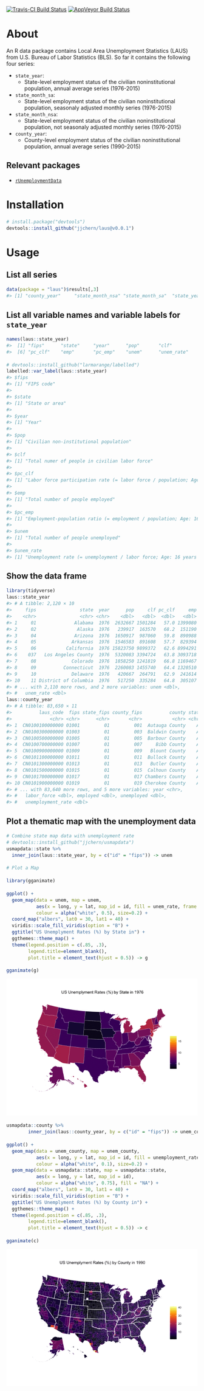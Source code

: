 
<!-- README.md is generated from README.Rmd. Please edit that file -->
[![Travis-CI Build Status](https://travis-ci.org/jjchern/laus.svg?branch=master)](https://travis-ci.org/jjchern/laus) [![AppVeyor Build Status](https://ci.appveyor.com/api/projects/status/github/jjchern/laus?branch=master&svg=true)](https://ci.appveyor.com/project/jjchern/laus)

About
=====

An R data package contains Local Area Unemployment Statistics (LAUS) from U.S. Bureau of Labor Statistics (BLS). So far it contains the following four series:

-   `state_year`:
    -   State-level employment status of the civilian noninstitutional population, annual average series (1976-2015)
-   `state_month_sa`:
    -   State-level employment status of the civilian noninstitutional population, seasonaly adjusted monthly series (1976-2015)
-   `state_month_nsa`:
    -   State-level employment status of the civilian noninstitutional population, not seasonaly adjusted monthly series (1976-2015)
-   `county_year`:
    -   County-level employment status of the civilian noninstitutional population, annual average series (1990-2015)

Relevant packages
-----------------

-   [`rUnemploymentData`](https://github.com/trulia/rUnemploymentData/)

Installation
============

``` r
# install.package("devtools")
devtools::install_github("jjchern/laus@v0.0.1")
```

Usage
=====

List all series
---------------

``` r
data(package = "laus")$results[,3]
#> [1] "county_year"     "state_month_nsa" "state_month_sa"  "state_year"
```

List all variable names and variable labels for `state_year`
------------------------------------------------------------

``` r
names(laus::state_year)
#>  [1] "fips"      "state"     "year"      "pop"       "clf"      
#>  [6] "pc_clf"    "emp"       "pc_emp"    "unem"      "unem_rate"

# devtools::install_github("larmarange/labelled")
labelled::var_label(laus::state_year)
#> $fips
#> [1] "FIPS code"
#> 
#> $state
#> [1] "State or area"
#> 
#> $year
#> [1] "Year"
#> 
#> $pop
#> [1] "Civilian non-institutional population"
#> 
#> $clf
#> [1] "Total numer of people in civilian labor force"
#> 
#> $pc_clf
#> [1] "Labor force participation rate (= labor force / population; Age: 16 years and over)"
#> 
#> $emp
#> [1] "Total number of people employed"
#> 
#> $pc_emp
#> [1] "Employment-population ratio (= employment / population; Age: 16 years and over)"
#> 
#> $unem
#> [1] "Total number of people unemployed"
#> 
#> $unem_rate
#> [1] "Unemployment rate (= unemployment / labor force; Age: 16 years and over)"
```

Show the data frame
-------------------

``` r
library(tidyverse)
laus::state_year
#> # A tibble: 2,120 × 10
#>     fips                state  year      pop     clf pc_clf     emp pc_emp
#>    <chr>                <chr> <chr>    <dbl>   <dbl>  <dbl>   <dbl>  <dbl>
#> 1     01              Alabama  1976  2632667 1501284   57.0 1399080   53.1
#> 2     02               Alaska  1976   239917  163570   68.2  151190   63.0
#> 3     04              Arizona  1976  1650917  987060   59.8  890988   54.0
#> 4     05             Arkansas  1976  1546583  891608   57.7  829394   53.6
#> 5     06           California  1976 15823750 9899372   62.6 8994291   56.8
#> 6    037   Los Angeles County  1976  5320083 3394724   63.8 3093718   58.2
#> 7     08             Colorado  1976  1858250 1241819   66.8 1169467   62.9
#> 8     09          Connecticut  1976  2260083 1455740   64.4 1320510   58.4
#> 9     10             Delaware  1976   420667  264791   62.9  241614   57.4
#> 10    11 District of Columbia  1976   517250  335284   64.8  305107   59.0
#> # ... with 2,110 more rows, and 2 more variables: unem <dbl>,
#> #   unem_rate <dbl>
laus::county_year
#> # A tibble: 83,650 × 11
#>          laus_code  fips state_fips county_fips          county state
#>              <chr> <chr>      <chr>       <chr>           <chr> <chr>
#> 1  CN0100100000000 01001         01         001  Autauga County    AL
#> 2  CN0100300000000 01003         01         003  Baldwin County    AL
#> 3  CN0100500000000 01005         01         005  Barbour County    AL
#> 4  CN0100700000000 01007         01         007     Bibb County    AL
#> 5  CN0100900000000 01009         01         009   Blount County    AL
#> 6  CN0101100000000 01011         01         011  Bullock County    AL
#> 7  CN0101300000000 01013         01         013   Butler County    AL
#> 8  CN0101500000000 01015         01         015  Calhoun County    AL
#> 9  CN0101700000000 01017         01         017 Chambers County    AL
#> 10 CN0101900000000 01019         01         019 Cherokee County    AL
#> # ... with 83,640 more rows, and 5 more variables: year <chr>,
#> #   labor_force <dbl>, employed <dbl>, unemployed <dbl>,
#> #   unemployment_rate <dbl>
```

Plot a thematic map with the unemployment data
----------------------------------------------

``` r
# Combine state map data with unemployment rate
# devtools::install_github("jjchern/usmapdata")
usmapdata::state %>% 
  inner_join(laus::state_year, by = c("id" = "fips")) -> unem

# Plot a Map

library(gganimate)

ggplot() +
  geom_map(data = unem, map = unem,
           aes(x = long, y = lat, map_id = id, fill = unem_rate, frame = year),
           colour = alpha("white", 0.5), size=0.2) +
  coord_map("albers", lat0 = 30, lat1 = 40) +
  viridis::scale_fill_viridis(option = "B") +
  ggtitle("US Unemplyment Rates (%) by State in") +
  ggthemes::theme_map() +
  theme(legend.position = c(.85, .3),
        legend.title=element_blank(), 
        plot.title = element_text(hjust = 0.5)) -> g

gganimate(g)
```

![unem-2015-map](README/README-fig-unem-2015-map-.gif)

``` r
usmapdata::county %>% 
        inner_join(laus::county_year, by = c("id" = "fips")) -> unem_county

ggplot() +
  geom_map(data = unem_county, map = unem_county,
           aes(x = long, y = lat, map_id = id, fill = unemployment_rate, frame = year),
           colour = alpha("white", 0.1), size=0.2) +
  geom_map(data = usmapdata::state, map = usmapdata::state,
           aes(x = long, y = lat, map_id = id),
           colour = alpha("white", 0.75), fill = "NA") +        
  coord_map("albers", lat0 = 30, lat1 = 40) +
  viridis::scale_fill_viridis(option = "B") +
  ggtitle("US Unemplyment Rates (%) by County in") +
  ggthemes::theme_map() +
  theme(legend.position = c(.85, .3),
        legend.title=element_blank(), 
        plot.title = element_text(hjust = 0.5)) -> c

gganimate(c)
```

![unnamed-chunk-6](README/README-fig-unnamed-chunk-6-.gif)
